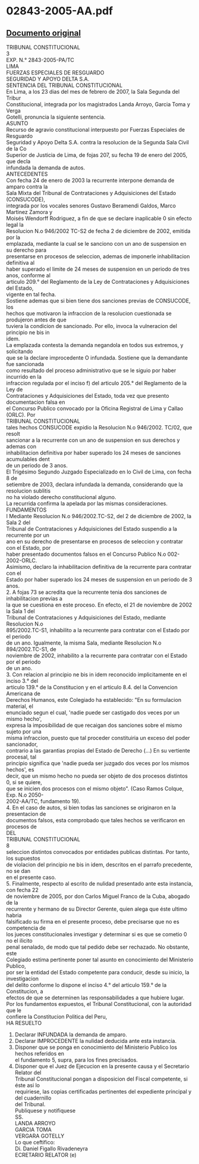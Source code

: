 
02843-2005-AA.pdf
=================
  
[Documento original](https://tc.gob.pe/jurisprudencia/2007/02843-2005-AA.pdf)  
---  
TRIBUNAL CONSTITUCIONAL  
3  
EXP. N.° 2843-2005-PA/TC  
LIMA  
FUERZAS ESPECIALES DE RESGUARDO  
SEGURIDAD Y APOYO DELTA S.A.  
SENTENCIA DEL TRIBUNAL CONSTITUCIONAL  
En Lima, a los 23 dias del mes de febrero de 2007, la Sala Segunda del Tribur  
Constitucional, integrada por los magistrados Landa Arroyo, Garcia Toma y Verga  
Gotelli, pronuncia la siguiente sentencia.  
ASUNTO  
Recurso de agravio constitucional interpuesto por Fuerzas Especiales de Resguardo  
Seguridad y Apoyo Delta S.A. contra la resolucion de la Segunda Sala Civil de la Co  
Superior de Justicia de Lima, de fojas 207, su fecha 19 de enero del 2005, que decla  
infundada la demanda de autos.  
ANTECEDENTES  
Con fecha 24 de enero de 2003 la recurrente interpone demanda de amparo contra la  
Sala Mixta del Tribunal de Contrataciones y Adquisiciones del Estado (CONSUCODE),  
integrada por los vocales senores Gustavo Beramendi Galdos, Marco Martinez Zamora y  
Moisés Wendorff Rodriguez, a fin de que se declare inaplicable 0 sin efecto legal la  
Resolucion N.o 946/2002 TC-S2 de fecha 2 de diciembre de 2002, emitida por la  
emplazada, mediante la cual se le sanciono con un ano de suspension en su derecho para  
presentarse en procesos de seleccion, ademas de imponerle inhabilitacion definitiva al  
haber superado el limite de 24 meses de suspension en un periodo de tres anos, conforme al  
articulo 209.° del Reglamento de la Ley de Contrataciones y Adquisiciones del Estado,  
vigente en tal fecha.  
Sostiene ademas que si bien tiene dos sanciones previas de CONSUCODE, los  
hechos que motivaron la infraccion de la resolucion cuestionada se produjeron antes de que  
tuviera la condicion de sancionado. Por ello, invoca la vulneracion del principio ne bis in  
idem.  
La emplazada contesta la demanda negandola en todos sus extremos, y solicitando  
que se la declare improcedente O infundada. Sostiene que la demandante fue sancionada  
como resultado del proceso administrativo que se le siguio por haber incurrido en la  
infraccion regulada por el inciso f) del articulo 205.° del Reglamento de la Ley de  
Contrataciones y Adquisiciones del Estado, toda vez que presento documentacion falsa en  
el Concurso Publico convocado por la Oficina Registral de Lima y Callao (ORLC). Por  
TRIBUNAL CONSTITUCIONAL  
tales hechos CONSUCODE expidio la Resolucion N.o 946/2002. TC/02, que resolt  
sancionar a la recurrente con un ano de suspension en sus derechos y ademas con  
inhabilitacion definitiva por haber superado los 24 meses de sanciones acumulables dent  
de un periodo de 3 anos.  
El Trigésimo Segundo Juzgado Especializado en lo Civil de Lima, con fecha 8 de  
setiembre de 2003, declara infundada la demanda, considerando que la resolucion sublitis  
no ha violado derecho constitucional alguno.  
La recurrida confirma la apelada por las mismas consideraciones.  
FUNDAMENTOS  
I Mediante Resolucion N.o 946/2002.TC-S2, del 2 de diciembre de 2002, la Sala 2 del  
Tribunal de Contrataciones y Adquisiciones del Estado suspendio a la recurrente por un  
ano en su derecho de presentarse en procesos de seleccion y contratar con el Estado, por  
haber presentado documentos falsos en el Concurso Publico N.o 002-2002-ORLC.  
Asimismo, declaro la inhabilitacion definitiva de la recurrente para contratar con el  
Estado por haber superado los 24 meses de suspension en un periodo de 3 anos.  
2. A fojas 73 se acredita que la recurrente tenia dos sanciones de inhabilitacion previas a  
la que se cuestiona en este proceso. En efecto, el 21 de noviembre de 2002 la Sala 1 del  
Tribunal de Contrataciones y Adquisiciones del Estado, mediante Resolucion N.o  
895/2002.TC-S1, inhabilito a la recurrente para contratar con el Estado por el periodo  
de un ano. Igualmente, la misma Sala, mediante Resolucion N.o 894/2002.TC-S1, de  
noviembre de 2002, inhabilito a la recurrente para contratar con el Estado por el periodo  
de un ano.  
3. Con relacion al principio ne bis in idem reconocido implicitamente en el inciso 3.° del  
articulo 139.° de la Constitucion y en el articulo 8.4. del la Convencion Americana de  
Derechos Humanos, este Colegiado ha establecido: "En su formulacion material, el  
enunciado segun el cual, 'nadie puede ser castigado dos veces por un mismo hecho',  
expresa la imposibilidad de que recaigan dos sanciones sobre el mismo sujeto por una  
misma infraccion, puesto que tal proceder constituiria un exceso del poder sancionador,  
contrario a las garantias propias del Estado de Derecho (...) En su vertiente procesal, tal  
principio significa que 'nadie pueda ser juzgado dos veces por los mismos hechos', es  
decir, que un mismo hecho no pueda ser objeto de dos procesos distintos 0, si se quiere,  
que se inicien dos procesos con el mismo objeto". (Caso Ramos Colque, Exp. N.o 2050-  
2002-AA/TC, fundamento 19).  
4. En el caso de autos, si bien todas las sanciones se originaron en la presentacion de  
documentos falsos, esta comprobado que tales hechos se verificaron en procesos de  
DEL  
TRIBUNAL CONSTITUCIONAL  
8  
seleccion distintos convocados por entidades publicas distintas. Por tanto, los supuestos  
de violacion del principio ne bis in idem, descritos en el parrafo precedente, no se dan  
en el presente caso.  
5. Finalmente, respecto al escrito de nulidad presentado ante esta instancia, con fecha 22  
de noviembre de 2005, por don Carlos Miguel Franco de la Cuba, abogado de la  
recurrente y hermano de su Director Gerente, quien alega que éste ultimo habria  
falsificado su firma en el presente proceso, debe precisarse que no es competencia de  
los jueces constitucionales investigar y determinar si es que se cometio 0 no el ilicito  
penal senalado, de modo que tal pedido debe ser rechazado. No obstante, este  
Colegiado estima pertinente poner tal asunto en conocimiento del Ministerio Publico,  
por ser la entidad del Estado competente para conducir, desde su inicio, la investigacion  
del delito conforme lo dispone el inciso 4.° del articulo 159.° de la Constitucion, a  
efectos de que se determinen las responsabilidades a que hubiere lugar.  
Por los fundamentos expuestos, el Tribunal Constitucional, con la autoridad que le  
confiere la Constitucion Politica del Peru,  
HA RESUELTO  
1. Declarar INFUNDADA la demanda de amparo.  
2. Declarar IMPROCEDENTE la nulidad deducida ante esta instancia.  
3. Disponer que se ponga en conocimiento del Ministerio Publico los hechos referidos en  
el fundamento 5, supra, para los fines precisados.  
4. Disponer que el Juez de Ejecucion en la presente causa y el Secretario Relator del  
Tribunal Constitucional pongan a disposicion del Fiscal competente, si éste asi lo  
requiriese, las copias certificadas pertinentes del expediente principal y del cuadernillo  
del Tribunal.  
Publiquese y notifiquese  
SS.  
LANDA ARROYO  
GARCIA TOMA  
VERGARA GOTELLY  
Lo que ceftifico:  
Di. Daniel Figallo Rivadeneyra  
ECRETARIO RELATOR (e)